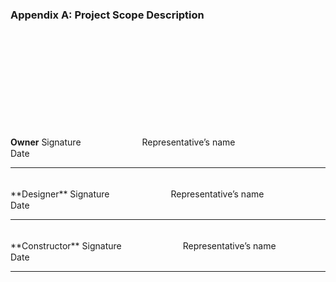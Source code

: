 ### Appendix A: Project Scope Description


<br>
<br>
<br>
<br>
<br>
<br>
<br>
<br>
<br>

**Owner**
Signature　　　　　　　Representative’s name　　　　　　　　　Date

---
<br>
**Designer**
Signature　　　　　　　Representative’s name　　　　　　　　　Date

---

<br>
**Constructor**
Signature　　　　　　　Representative’s name　　　　　　　　　Date

---
